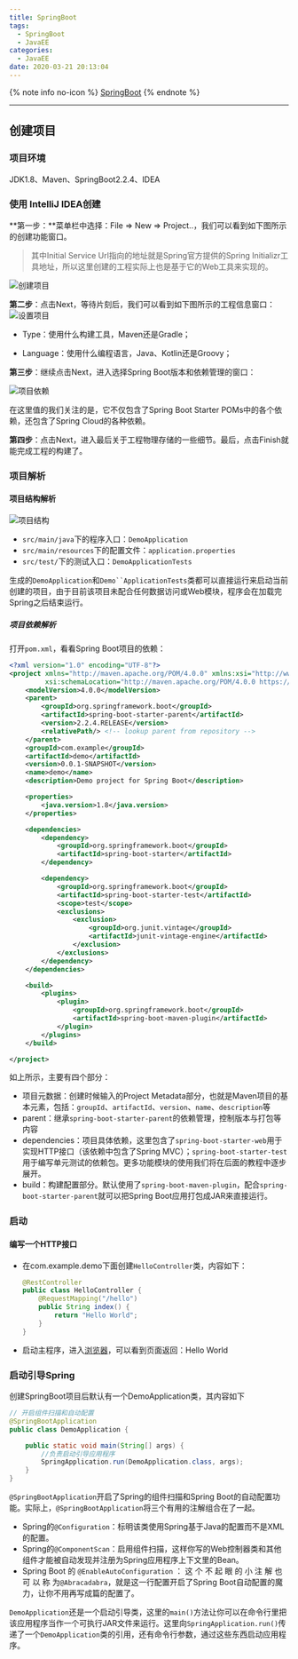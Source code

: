 ```yaml
---
title: SpringBoot
tags:
  - SpringBoot
  - JavaEE
categories:
  - JavaEE
date: 2020-03-21 20:13:04
---
```


{% note info no-icon %}
[SpringBoot](https://spring.io/)
{% endnote %}

<!-- more -->

---

## 创建项目

### 项目环境

JDK1.8、Maven、SpringBoot2.2.4、IDEA

### 使用 IntelliJ IDEA创建

**第一步：**菜单栏中选择：File => New => Project..，我们可以看到如下图所示的创建功能窗口。

> 其中Initial Service Url指向的地址就是Spring官方提供的Spring Initializr工具地址，所以这里创建的工程实际上也是基于它的Web工具来实现的。

![创建项目]( http://img.whl123456.top/image/image-20200220211502308.png)

**第二步**：点击Next，等待片刻后，我们可以看到如下图所示的工程信息窗口：
![设置项目]( http://img.whl123456.top/image/image-20200220211700051.png)

+ Type：使用什么构建工具，Maven还是Gradle；

+ Language：使用什么编程语言，Java、Kotlin还是Groovy；

**第三步**：继续点击Next，进入选择Spring Boot版本和依赖管理的窗口：

![项目依赖]( http://img.whl123456.top/image/image-20200220212223616.png)

在这里值的我们关注的是，它不仅包含了Spring Boot Starter POMs中的各个依赖，还包含了Spring Cloud的各种依赖。

**第四步**：点击Next，进入最后关于工程物理存储的一些细节。最后，点击Finish就能完成工程的构建了。

### 项目解析

#### 项目结构解析

![项目结构]( http://img.whl123456.top/image/image-20200220212945331.png)

+ `src/main/java`下的程序入口：`DemoApplication`
+ `src/main/resources`下的配置文件：`application.properties`
+ `src/test/`下的测试入口：`DemoApplicationTests`

生成的`DemoApplication`和`Demo``ApplicationTests`类都可以直接运行来启动当前创建的项目，由于目前该项目未配合任何数据访问或Web模块，程序会在加载完Spring之后结束运行。

##### 项目依赖解析

打开`pom.xml`，看看Spring Boot项目的依赖：

```xml
<?xml version="1.0" encoding="UTF-8"?>
<project xmlns="http://maven.apache.org/POM/4.0.0" xmlns:xsi="http://www.w3.org/2001/XMLSchema-instance"
         xsi:schemaLocation="http://maven.apache.org/POM/4.0.0 https://maven.apache.org/xsd/maven-4.0.0.xsd">
    <modelVersion>4.0.0</modelVersion>
    <parent>
        <groupId>org.springframework.boot</groupId>
        <artifactId>spring-boot-starter-parent</artifactId>
        <version>2.2.4.RELEASE</version>
        <relativePath/> <!-- lookup parent from repository -->
    </parent>
    <groupId>com.example</groupId>
    <artifactId>demo</artifactId>
    <version>0.0.1-SNAPSHOT</version>
    <name>demo</name>
    <description>Demo project for Spring Boot</description>

    <properties>
        <java.version>1.8</java.version>
    </properties>

    <dependencies>
        <dependency>
            <groupId>org.springframework.boot</groupId>
            <artifactId>spring-boot-starter</artifactId>
        </dependency>

        <dependency>
            <groupId>org.springframework.boot</groupId>
            <artifactId>spring-boot-starter-test</artifactId>
            <scope>test</scope>
            <exclusions>
                <exclusion>
                    <groupId>org.junit.vintage</groupId>
                    <artifactId>junit-vintage-engine</artifactId>
                </exclusion>
            </exclusions>
        </dependency>
    </dependencies>

    <build>
        <plugins>
            <plugin>
                <groupId>org.springframework.boot</groupId>
                <artifactId>spring-boot-maven-plugin</artifactId>
            </plugin>
        </plugins>
    </build>

</project>
```

如上所示，主要有四个部分：

+ 项目元数据：创建时候输入的Project Metadata部分，也就是Maven项目的基本元素，包括：`groupId`、`artifactId`、`version`、`name`、`description`等
+ parent：继承`spring-boot-starter-parent`的依赖管理，控制版本与打包等内容
+ dependencies：项目具体依赖，这里包含了`spring-boot-starter-web`用于实现HTTP接口（该依赖中包含了Spring MVC）；`spring-boot-starter-test`用于编写单元测试的依赖包。更多功能模块的使用我们将在后面的教程中逐步展开。
+ build：构建配置部分。默认使用了`spring-boot-maven-plugin`，配合`spring-boot-starter-parent`就可以把Spring Boot应用打包成JAR来直接运行。

### 启动

#### 编写一个HTTP接口

+ 在com.example.demo下面创建`HelloController`类，内容如下：

  ```java
  @RestController
  public class HelloController {
      @RequestMapping("/hello")
      public String index() {
          return "Hello World";
      }
  }
  ```

+ 启动主程序，进入[浏览器](http://localhost:8080/hello)，可以看到页面返回：Hello World



### 启动引导Spring

创建SpringBoot项目后默认有一个DemoApplication类，其内容如下

```java
// 开启组件扫描和自动配置
@SpringBootApplication
public class DemoApplication {

    public static void main(String[] args) {
        //负责启动引导应用程序
        SpringApplication.run(DemoApplication.class, args);
    }
}
```

`@SpringBootApplication`开启了Spring的组件扫描和Spring Boot的自动配置功能。实际上，`@SpringBootApplication`将三个有用的注解组合在了一起。

+  Spring的`@Configuration`：标明该类使用Spring基于Java的配置而不是XML的配置。
+ Spring的`@ComponentScan`：启用组件扫描，这样你写的Web控制器类和其他组件才能被自动发现并注册为Spring应用程序上下文里的Bean。
+ Spring Boot 的 `@EnableAutoConfiguration` ： 这 个 不 起 眼 的 小 注 解 也 可 以 称 为`@Abracadabra`，就是这一行配置开启了Spring Boot自动配置的魔力，让你不用再写成篇的配置了。

`DemoApplication`还是一个启动引导类，这里的`main()`方法让你可以在命令行里把该应用程序当作一个可执行JAR文件来运行。这里向`SpringApplication.run()`传递了一个`DemoApplication`类的引用，还有命令行参数，通过这些东西启动应用程序。

 